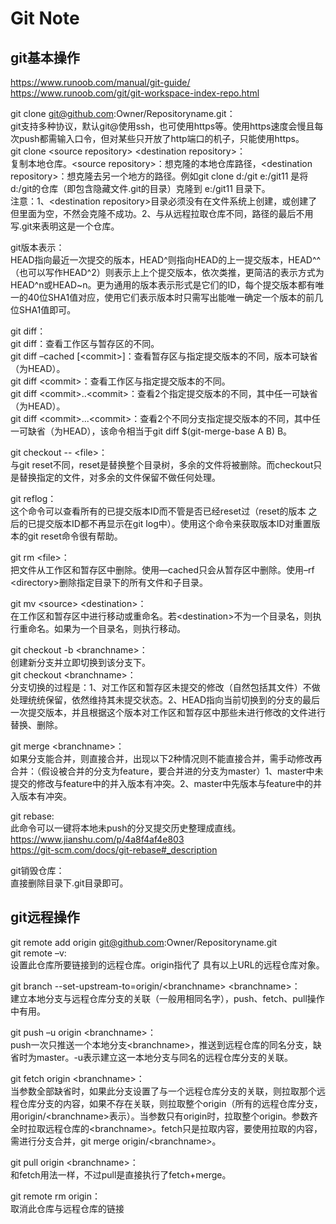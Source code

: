 # Git Note


## git基本操作

<https://www.runoob.com/manual/git-guide/>
<https://www.runoob.com/git/git-workspace-index-repo.html>

git clone git@github.com:Owner/Repositoryname.git：  
git支持多种协议，默认git@使用ssh，也可使用https等。使用https速度会慢且每次push都需输入口令，但对某些只开放了http端口的机子，只能使用https。  
git clone \<source repository> \<destination repository>：  
复制本地仓库。\<source repository>：想克隆的本地仓库路径，\<destination repository>：想克隆去另一个地方的路径。例如git clone d:/git e:/git11 是将d:/git的仓库（即包含隐藏文件.git的目录）克隆到 e:/git11 目录下。  
注意：1、\<destination repository>目录必须没有在文件系统上创建，或创建了但里面为空，不然会克隆不成功。2、与从远程拉取仓库不同，路径的最后不用写.git来表明这是一个仓库。

git版本表示：  
HEAD指向最近一次提交的版本，HEAD^则指向HEAD的上一提交版本，HEAD^^（也可以写作HEAD^2）则表示上上个提交版本，依次类推，更简洁的表示方式为HEAD^n或HEAD~n。更为通用的版本表示形式是它们的ID，每个提交版本都有唯一的40位SHA1值对应，使用它们表示版本时只需写出能唯一确定一个版本的前几位SHA1值即可。

git diff：  
git diff：查看工作区与暂存区的不同。  
git diff –cached [\<commit>]：查看暂存区与指定提交版本的不同，版本可缺省（为HEAD）。  
git diff \<commit>：查看工作区与指定提交版本的不同。  
git diff \<commit>..\<commit>：查看2个指定提交版本的不同，其中任一可缺省（为HEAD）。  
git diff \<commit>...\<commit>：查看2个不同分支指定提交版本的不同，其中任一可缺省（为HEAD），该命令相当于git diff $(git-merge-base A B) B。

git checkout -- \<file>：  
与git reset不同，reset是替换整个目录树，多余的文件将被删除。而checkout只是替换指定的文件，对多余的文件保留不做任何处理。

git reflog：  
这个命令可以查看所有的已提交版本ID而不管是否已经reset过（reset的版本 之后的已提交版本ID都不再显示在git log中）。使用这个命令来获取版本ID对重置版本的git reset命令很有帮助。

git rm \<file>：  
把文件从工作区和暂存区中删除。使用—cached只会从暂存区中删除。使用–rf \<directory>删除指定目录下的所有文件和子目录。

git mv \<source> \<destination>：  
在工作区和暂存区中进行移动或重命名。若\<destination>不为一个目录名，则执行重命名。如果为一个目录名，则执行移动。

git checkout -b \<branchname>：  
创建新分支并立即切换到该分支下。  
git checkout \<branchname>：  
分支切换的过程是：1、对工作区和暂存区未提交的修改（自然包括其文件）不做处理统统保留，依然维持其未提交状态。2、HEAD指向当前切换到的分支的最后一次提交版本，并且根据这个版本对工作区和暂存区中那些未进行修改的文件进行替换、删除。

git merge \<branchname>：  
如果分支能合并，则直接合并，出现以下2种情况则不能直接合并，需手动修改再合并：（假设被合并的分支为feature，要合并进的分支为master）1、master中未提交的修改与feature中的并入版本有冲突。2、master中先版本与feature中的并入版本有冲突。

git rebase:  
此命令可以一键将本地未push的分叉提交历史整理成直线。  
<https://www.jianshu.com/p/4a8f4af4e803>  
<https://git-scm.com/docs/git-rebase#_description>

git销毁仓库：  
直接删除目录下.git目录即可。


## git远程操作

git remote add origin git@github.com:Owner/Repositoryname.git  
git remote –v:  
设置此仓库所要链接到的远程仓库。origin指代了 具有以上URL的远程仓库对象。

git branch --set-upstream-to=origin/\<branchname> \<branchname>：  
建立本地分支与远程仓库分支的关联（一般用相同名字），push、fetch、pull操作中有用。

git push –u origin \<branchname>：  
push一次只推送一个本地分支\<branchname>，推送到远程仓库的同名分支，缺省时为master。-u表示建立这一本地分支与同名的远程仓库分支的关联。

git fetch origin \<branchname>：  
当参数全部缺省时，如果此分支设置了与一个远程仓库分支的关联，则拉取那个远程仓库分支的内容，如果不存在关联，则拉取整个origin（所有的远程仓库分支，用origin/\<branchname>表示）。当参数只有origin时，拉取整个origin。参数齐全时拉取远程仓库的\<branchname>。fetch只是拉取内容，要使用拉取的内容，需进行分支合并，git merge origin/\<branchname>。

git pull origin \<branchname>：  
和fetch用法一样，不过pull是直接执行了fetch+merge。

git remote rm origin：  
取消此仓库与远程仓库的链接
